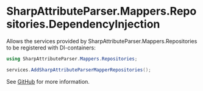 # SharpAttributeParser.Mappers.Repositories.DependencyInjection

Allows the services provided by SharpAttributeParser.Mappers.Repositories to be registered with DI-containers:

```csharp
using SharpAttributeParser.Mappers.Repositories;

services.AddSharpAttributeParserMapperRepositories();
```

See [GitHub](https://github.com/ErikWe/sharp-attribute-parser) for more information.